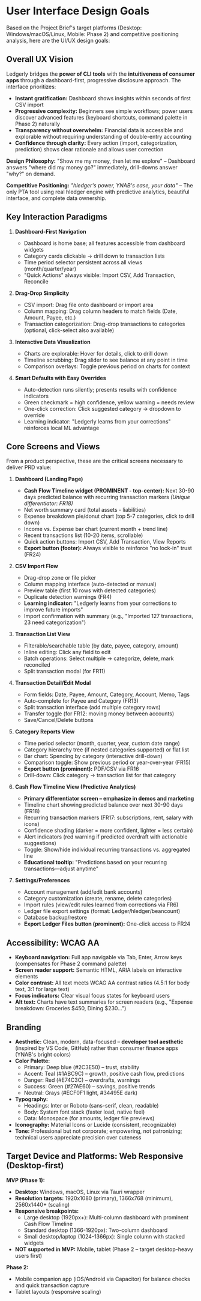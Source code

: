# User Interface Design Goals

Based on the Project Brief's target platforms (Desktop: Windows/macOS/Linux, Mobile: Phase 2) and competitive positioning analysis, here are the UI/UX design goals:

## Overall UX Vision

Ledgerly bridges the **power of CLI tools** with the **intuitiveness of consumer apps** through a dashboard-first, progressive disclosure approach. The interface prioritizes:

- **Instant gratification:** Dashboard shows insights within seconds of first CSV import
- **Progressive complexity:** Beginners see simple workflows; power users discover advanced features (keyboard shortcuts, command palette in Phase 2) naturally
- **Transparency without overwhelm:** Financial data is accessible and explorable without requiring understanding of double-entry accounting
- **Confidence through clarity:** Every action (import, categorization, prediction) shows clear rationale and allows user correction

**Design Philosophy:** "Show me my money, then let me explore" – Dashboard answers "where did my money go?" immediately, drill-downs answer "why?" on demand.

**Competitive Positioning:** *"hledger's power, YNAB's ease, your data"* – The only PTA tool using real hledger engine with predictive analytics, beautiful interface, and complete data ownership.

## Key Interaction Paradigms

1. **Dashboard-First Navigation**
   - Dashboard is home base; all features accessible from dashboard widgets
   - Category cards clickable → drill down to transaction lists
   - Time period selector persistent across all views (month/quarter/year)
   - "Quick Actions" always visible: Import CSV, Add Transaction, Reconcile

2. **Drag-Drop Simplicity**
   - CSV import: Drag file onto dashboard or import area
   - Column mapping: Drag column headers to match fields (Date, Amount, Payee, etc.)
   - Transaction categorization: Drag-drop transactions to categories (optional, click-select also available)

3. **Interactive Data Visualization**
   - Charts are explorable: Hover for details, click to drill down
   - Timeline scrubbing: Drag slider to see balance at any point in time
   - Comparison overlays: Toggle previous period on charts for context

4. **Smart Defaults with Easy Overrides**
   - Auto-detection runs silently; presents results with confidence indicators
   - Green checkmark = high confidence, yellow warning = needs review
   - One-click correction: Click suggested category → dropdown to override
   - Learning indicator: "Ledgerly learns from your corrections" reinforces local ML advantage

## Core Screens and Views

From a product perspective, these are the critical screens necessary to deliver PRD value:

1. **Dashboard (Landing Page)**
   - **Cash Flow Timeline widget (PROMINENT - top-center):** Next 30-90 days predicted balance with recurring transaction markers *(Unique differentiator: FR18)*
   - Net worth summary card (total assets - liabilities)
   - Expense breakdown pie/donut chart (top 5-7 categories, click to drill down)
   - Income vs. Expense bar chart (current month + trend line)
   - Recent transactions list (10-20 items, scrollable)
   - Quick action buttons: Import CSV, Add Transaction, View Reports
   - **Export button (footer):** Always visible to reinforce "no lock-in" trust (FR24)

2. **CSV Import Flow**
   - Drag-drop zone or file picker
   - Column mapping interface (auto-detected or manual)
   - Preview table (first 10 rows with detected categories)
   - Duplicate detection warnings (FR4)
   - **Learning indicator:** "Ledgerly learns from your corrections to improve future imports"
   - Import confirmation with summary (e.g., "Imported 127 transactions, 23 need categorization")

3. **Transaction List View**
   - Filterable/searchable table (by date, payee, category, amount)
   - Inline editing: Click any field to edit
   - Batch operations: Select multiple → categorize, delete, mark reconciled
   - Split transaction modal (for FR11)

4. **Transaction Detail/Edit Modal**
   - Form fields: Date, Payee, Amount, Category, Account, Memo, Tags
   - Auto-complete for Payee and Category (FR13)
   - Split transaction interface (add multiple category rows)
   - Transfer toggle (for FR12: moving money between accounts)
   - Save/Cancel/Delete buttons

5. **Category Reports View**
   - Time period selector (month, quarter, year, custom date range)
   - Category hierarchy tree (if nested categories supported) or flat list
   - Bar chart: Spending by category (interactive drill-down)
   - Comparison toggle: Show previous period or year-over-year (FR15)
   - **Export button (prominent):** PDF/CSV via FR16
   - Drill-down: Click category → transaction list for that category

6. **Cash Flow Timeline View (Predictive Analytics)**
   - **Primary differentiator screen – emphasize in demos and marketing**
   - Timeline chart showing predicted balance over next 30-90 days (FR18)
   - Recurring transaction markers (FR17: subscriptions, rent, salary with icons)
   - Confidence shading (darker = more confident, lighter = less certain)
   - Alert indicators (red warning if predicted overdraft with actionable suggestions)
   - Toggle: Show/hide individual recurring transactions vs. aggregated line
   - **Educational tooltip:** "Predictions based on your recurring transactions—adjust anytime"

7. **Settings/Preferences**
   - Account management (add/edit bank accounts)
   - Category customization (create, rename, delete categories)
   - Import rules (view/edit rules learned from corrections via FR6)
   - Ledger file export settings (format: Ledger/hledger/beancount)
   - Database backup/restore
   - **Export Ledger Files button (prominent):** One-click access to FR24

## Accessibility: WCAG AA

- **Keyboard navigation:** Full app navigable via Tab, Enter, Arrow keys (compensates for Phase 2 command palette)
- **Screen reader support:** Semantic HTML, ARIA labels on interactive elements
- **Color contrast:** All text meets WCAG AA contrast ratios (4.5:1 for body text, 3:1 for large text)
- **Focus indicators:** Clear visual focus states for keyboard users
- **Alt text:** Charts have text summaries for screen readers (e.g., "Expense breakdown: Groceries $450, Dining $230...")

## Branding

- **Aesthetic:** Clean, modern, data-focused – **developer tool aesthetic** (inspired by VS Code, GitHub) rather than consumer finance apps (YNAB's bright colors)
- **Color Palette:**
  - Primary: Deep blue (#2C3E50) – trust, stability
  - Accent: Teal (#1ABC9C) – growth, positive cash flow, predictions
  - Danger: Red (#E74C3C) – overdrafts, warnings
  - Success: Green (#27AE60) – savings, positive trends
  - Neutral: Grays (#ECF0F1 light, #34495E dark)
- **Typography:**
  - Headings: Inter or Roboto (sans-serif, clean, readable)
  - Body: System font stack (faster load, native feel)
  - Data: Monospace (for amounts, ledger file previews)
- **Iconography:** Material Icons or Lucide (consistent, recognizable)
- **Tone:** Professional but not corporate; empowering, not patronizing; technical users appreciate precision over cuteness

## Target Device and Platforms: Web Responsive (Desktop-first)

**MVP (Phase 1):**
- **Desktop:** Windows, macOS, Linux via Tauri wrapper
- **Resolution targets:** 1920x1080 (primary), 1366x768 (minimum), 2560x1440+ (scaling)
- **Responsive breakpoints:**
  - Large desktop (1920px+): Multi-column dashboard with prominent Cash Flow Timeline
  - Standard desktop (1366-1920px): Two-column dashboard
  - Small desktop/laptop (1024-1366px): Single column with stacked widgets
- **NOT supported in MVP:** Mobile, tablet (Phase 2 – target desktop-heavy users first)

**Phase 2:**
- Mobile companion app (iOS/Android via Capacitor) for balance checks and quick transaction capture
- Tablet layouts (responsive scaling)
